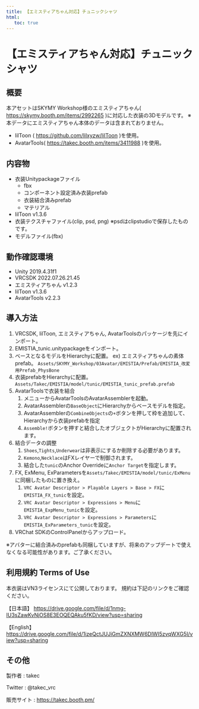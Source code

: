```yaml
---
title: 【エミスティアちゃん対応】チュニックシャツ
html:
   toc: true
---
```


# 【エミスティアちゃん対応】チュニックシャツ

## 概要
本アセットはSKYMY Workshop様のエミスティアちゃん( https://skymy.booth.pm/items/2992265 )に対応した衣装の3Dモデルです。
※本データにエミスティアちゃん本体のデータは含まれておりません。

* lilToon ( https://github.com/lilxyzw/lilToon )を使用。
* AvatarTools( https://takec.booth.pm/items/3411988 )を使用。

## 内容物
* 衣装Unitypackageファイル
  * fbx
  * コンポーネント設定済み衣装prefab
  * 衣装結合済みprefab
  * マテリアル
* lilToon v1.3.6
* 衣装テクスチャファイル(clip, psd, png)
  ※psdはclipstudioで保存したものです。
* モデルファイル(fbx)

## 動作確認環境
* Unity 2019.4.31f1
* VRCSDK 2022.07.26.21.45
* エミスティアちゃん v1.2.3
* lilToon v1.3.6
* AvatarTools v2.2.3

## 導入方法
1. VRCSDK, lilToon, エミスティアちゃん, AvatarToolsのパッケージを先にインポート。
2. EMISTIA_tunic.unitypackageをインポート。
3. ベースとなるモデルをHierarchyに配置。
   ex) エミスティアちゃんの素体prefab。
   `Assets/SKYMY_Workshop/03Avatar/EMISTIA/Prefab/EMISTIA_改変用Prefab_PhysBone`
4. 衣装prefabをHierarchyに配置。
   `Assets/Takec/EMISTIA/model/tunic/EMISTIA_tunic_prefab.prefab`
5. AvatarToolsで衣装を結合
   1. メニューからAvatarToolsのAvatarAssemblerを起動。
   2. AvatarAssemblerの`BaseObject`にHierarchyからベースモデルを指定。
   3. AvatarAssemblerの`CombineObjects`の`+`ボタンを押して枠を追加して、Hierarchyから衣装prefabを指定
   4. `Assemble!`ボタンを押すと結合したオブジェクトがHierarchyに配置されます。
6. 結合データの調整
   1. `Shoes`,`Tights`,`Underwear`は非表示にするか削除する必要があります。
   2. `Kemono`,`Necklace`はFXレイヤーで制御されます。
   3. 結合した`tunic`のAnchor Overrideに`Anchor Target`を指定します。
7. FX, ExMenu, ExParametersを`Assets/Takec/EMISTIA/model/tunic/ExMenu`に同梱したものに置き換え。
   1. `VRC Avatar Descriptor > Playable Layers > Base > FX`に`EMISTIA_FX_tunic`を設定。
   2. `VRC Avatar Descriptor > Expressions > Menu`に`EMISTIA_ExpMenu_tunic`を設定。
   3. `VRC Avatar Descriptor > Expressions > Parameters`に`EMISTIA_ExParameters_tunic`を設定。
8. VRChat SDKのControlPanelからアップロード。

※アバターに結合済みのprefabも同梱していますが、将来のアップデートで使えなくなる可能性があります。ご了承ください。

## 利用規約 Terms of Use
本衣装はVN3ライセンスにて公開しております。
規約は下記のリンクをご確認ください。

【日本語】
https://drive.google.com/file/d/1nmg-IU3sZawKvNjOS8E3EOQEQAku5fKD/view?usp=sharing

【English】
https://drive.google.com/file/d/1izeQctJUJiGmZXNXMW6DlWI5zvqWXG5I/view?usp=sharing

## その他
製作者
: takec

Twitter
: @takec_vrc

販売サイト
: https://takec.booth.pm/